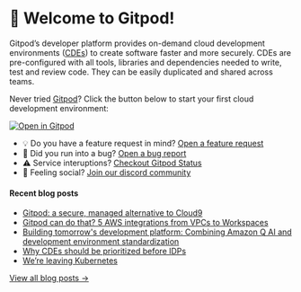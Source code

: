 # 👋 Welcome to Gitpod!

Gitpod’s developer platform provides on-demand cloud development environments ([CDEs](https://www.gitpod.io/cde)) to create software faster and more securely. CDEs are pre-configured with all tools, libraries and dependencies needed to write, test and review code. They can be easily duplicated and shared across teams.

Never tried [Gitpod](https://www.gitpod.io/)? Click the button below to start your first cloud development environment:

[![Open in Gitpod](https://gitpod.io/button/open-in-gitpod.svg)](https://gitpod.new)

* 💡 Do you have a feature request in mind? [Open a feature request](https://github.com/gitpod-io/gitpod/issues/new?assignees=&labels=&template=feature_request.md&title=)
* 🐛 Did you run into a bug? [Open a bug report](https://github.com/gitpod-io/gitpod/issues/new?assignees=&labels=bug&template=bug_report.yml)
* ⚠️ Service interuptions? [Checkout Gitpod Status](https://gitpodstatus.com/)
* 🦩 Feeling social? [Join our discord community](https://www.gitpod.io/chat)

#### Recent blog posts

<!--START_SECTION:feed-->
* [Gitpod: a secure, managed alternative to Cloud9](https://www.gitpod.io/blog/gitpod-a-secure-managed-alternative-to-cloud9)
* [Gitpod can do that? 5 AWS integrations from VPCs to Workspaces](https://www.gitpod.io/blog/gitpod-aws-integrations)
* [Building tomorrow's development platform: Combining Amazon Q AI and development environment standardization](https://www.gitpod.io/blog/amazon-q-gitpod)
* [Why CDEs should be prioritized before IDPs](https://www.gitpod.io/blog/why-cdes-should-be-prioritized-before-idps)
* [We’re leaving Kubernetes](https://www.gitpod.io/blog/we-are-leaving-kubernetes)
<!--END_SECTION:feed-->

[View all blog posts &rarr;](https://www.gitpod.io/blog)
